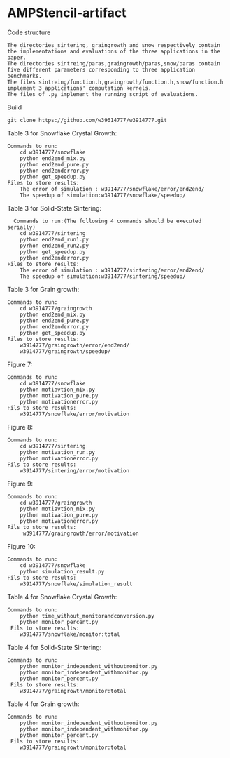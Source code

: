 # AMPStencil-artifact

Code structure

    The directories sintering, graingrowth and snow respectively contain the implementations and evaluations of the three applications in the paper.
    The directories sintreing/paras,graingrowth/paras,snow/paras contain five different parameters corresponding to three application benchmarks.
    The files sintreing/function.h,graingrowth/function.h,snow/function.h implement 3 applications' computation kernels.
    The files of .py implement the running script of evaluations.

Build

    git clone https://github.com/w39614777/w3914777.git
    
Table 3 for Snowflake Crystal Growth:

    Commands to run:
        cd w3914777/snowflake
        python end2end_mix.py
        python end2end_pure.py
        python end2enderror.py
        python get_speedup.py
    Files to store results:
        The error of simulation : w3914777/snowflake/error/end2end/
        The speedup of simulation:w3914777/snowflake/speedup/
        
        
Table 3 for Solid-State Sintering:

      Commands to run:(The following 4 commands should be executed serially)
        cd w3914777/sintering
        python end2end_run1.py
        pyrhon end2end_run2.py 
        python get_speedup.py 
        python end2enderror.py 
    Files to store results:
        The error of simulation : w3914777/sintering/error/end2end/
        The speedup of simulation:w3914777/sintering/speedup/
        
        
Table 3 for Grain growth:

    Commands to run:
        cd w3914777/graingrowth
        python end2end_mix.py
        python end2end_pure.py
        python end2enderror.py
        python get_speedup.py
    Files to store results:
        w3914777/graingrowth/error/end2end/
        w3914777/graingrowth/speedup/
        
        
Figure 7:

    Commands to run:
        cd w3914777/snowflake
        python motiavtion_mix.py 
        python motivation_pure.py
        python motivationerror.py
    Fils to store results:
        w3914777/snowflake/error/motivation
        
        
Figure 8:

    Commands to run:
        cd w3914777/sintering
        python motivation_run.py 
        python motivationerror.py
    Fils to store results:
        w3914777/sintering/error/motivation
        
        
Figure 9:

    Commands to run:
        cd w3914777/graingrowth
        python motiavtion_mix.py 
        python motivation_pure.py
        python motivationerror.py
    Fils to store results:
         w3914777/graingrowth/error/motivation
         
         
Figure 10:

    Commands to run:
        cd w3914777/snowflake
        python simulation_result.py
    Fils to store results:
        w3914777/snowflake/simulation_result
        
        
Table 4 for Snowflake Crystal Growth:

    Commands to run:
        python time_without_monitorandconversion.py
        python monitor_percent.py
     Fils to store results:
        w3914777/snowflake/monitor:total
        
        
Table 4 for Solid-State Sintering:

    Commands to run:
        python monitor_independent_withoutmonitor.py
        python monitor_independent_withmonitor.py 
        python monitor_percent.py 
     Fils to store results:
        w3914777/graingrowth/monitor:total  
        
        
Table 4 for Grain growth:

    Commands to run:
        python monitor_independent_withoutmonitor.py
        python monitor_independent_withmonitor.py 
        python monitor_percent.py 
     Fils to store results:
        w3914777/graingrowth/monitor:total        
 
